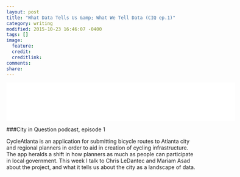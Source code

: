 ```yaml
---
layout: post
title: "What Data Tells Us &amp; What We Tell Data (CIQ ep.1)"
category: writing
modified: 2015-10-23 16:46:07 -0400
tags: []
image:
  feature: 
  credit: 
  creditlink: 
comments: 
share: 
---
```


<iframe style="border: none" src="//html5-player.libsyn.com/embed/episode/id/3884515/height/360/width/600/theme/standard-mini/direction/no/autoplay/no/autonext/no/thumbnail/no/preload/no/no_addthis/no/" height="100" width="600" scrolling="no"  allowfullscreen webkitallowfullscreen mozallowfullscreen oallowfullscreen msallowfullscreen></iframe>


###City in Question podcast, episode 1

CycleAtlanta is an application for submitting bicycle routes to Atlanta city and regional planners in order to aid in creation of cycling infrastructure. The app heralds a shift in how planners as much as people can participate in local government. This week I talk to Chris LeDantec and Mariam Asad about the project, and what it tells us about the city as a landscape of data.